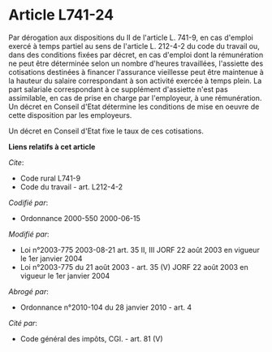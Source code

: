 # Article L741-24

Par dérogation aux dispositions du II de l'article L. 741-9, en cas d'emploi exercé à temps partiel au sens de l'article L.
212-4-2 du code du travail ou, dans des conditions fixées par décret, en cas d'emploi dont la rémunération ne peut être
déterminée selon un nombre d'heures travaillées, l'assiette des cotisations destinées à financer l'assurance vieillesse peut
être maintenue à la hauteur du salaire correspondant à son activité exercée à temps plein. La part salariale correspondant à
ce supplément d'assiette n'est pas assimilable, en cas de prise en charge par l'employeur, à une rémunération. Un décret en
Conseil d'Etat détermine les conditions de mise en oeuvre de cette disposition par les employeurs.

Un décret en Conseil d'Etat fixe le taux de ces cotisations.

**Liens relatifs à cet article**

_Cite_:

  - Code rural L741-9
  - Code du travail - art. L212-4-2

_Codifié par_:

  - Ordonnance 2000-550 2000-06-15

_Modifié par_:

  - Loi n°2003-775 2003-08-21 art. 35 II, III JORF 22 août 2003 en vigueur le 1er janvier 2004
  - Loi n°2003-775 du 21 août 2003 - art. 35 (V) JORF 22 août 2003 en vigueur le 1er janvier 2004

_Abrogé par_:

  - Ordonnance n°2010-104 du 28 janvier 2010 - art. 4

_Cité par_:

  - Code général des impôts, CGI. - art. 81 (V)
